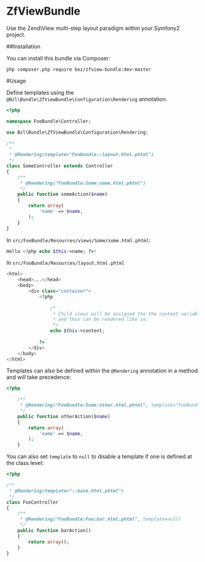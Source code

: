 ZfViewBundle
============

Use the Zend\View multi-step layout paradigm within your Symfony2 project.

##Installation

You can install this bundle via Composer:

`php composer.php require bez/zfview-bundle:dev-master`

#Usage

Define templates using the `@Bzl\Bundle\ZfViewBundle\Configuration\Rendering` annotation.

```php
<?php

namespace FooBundle\Controller;

use Bzl\Bundle\ZfViewBundle\Configuration\Rendering;

/**
 *
 * @Rendering(template="FooBundle::layout.html.phtml")
 */
class SomeController extends Controller
{
    /**
     * @Rendering("FooBundle:Some:some.html.phtml")
     */
    public function someAction($name)
    {
        return array(
            'name' => $name,
        );
    }
}
```

In `src/FooBundle/Resources/views/Some/some.html.phtml`:

```php
Hello <?php echo $this->name; ?>!
```

In `src/FooBundle/Resources/layout.html.phtml`

```php
<html>
    <head>...</head>
    <body>
        <div class="container">
            <?php
                
                /* 
                 * Child views will be assigned the the content variable by default 
                 * and thus can be rendered like so:
                 */
                echo $this->content;
                
            ?>
        </div>
    </body>
</html>
```

Templates can also be defined within the `@Rendering` annotation in a method and will take precedence:

```php
<?php

    /**
     * @Rendering("FooBundle:Some:other.html.phtml", template="FooBundle::secondary-layout.html.phtml")
     */
    public function otherAction($name)
    {
        return array(
            'name' => $name,
        );
    }
```

You can also set `template` to `null` to disable a template if one is defined at the class level:

```php
<?php

/**
 * @Rendering(template="::base.html.phtml")
 */
class FooController
{
    /**
     * @Rendering("FooBundle:Foo:bar.html.phtml", template=null)
     */
    public function barAction()
    {
        return array();
    }
}
